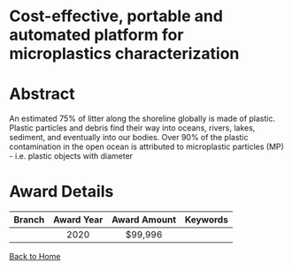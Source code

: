 
Cost-effective, portable and automated platform for microplastics characterization
==================================================================================

# Abstract


An estimated 75% of litter along the shoreline globally is made of plastic. Plastic particles and debris find their way into oceans, rivers, lakes, sediment, and eventually into our bodies. Over 90% of the plastic contamination in the open ocean is attributed to microplastic particles (MP) - i.e. plastic objects with diameter  

# Award Details

|Branch|Award Year|Award Amount|Keywords|
| :---: | :---: | :---: | :---: |
||2020|$99,996||
  
  


[Back to Home](https://github.com/chrischow/dod_sbir_awards/Reports/CC/#1151)